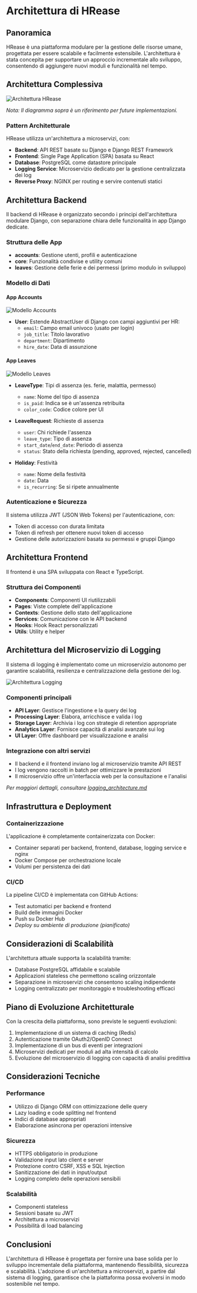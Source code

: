 # Architettura di HRease

## Panoramica

HRease è una piattaforma modulare per la gestione delle risorse umane, progettata per essere scalabile e facilmente estensibile. L'architettura è stata concepita per supportare un approccio incrementale allo sviluppo, consentendo di aggiungere nuovi moduli e funzionalità nel tempo.

## Architettura Complessiva

![Architettura HRease](../diagrams/architecture_overview.png)

*Nota: Il diagramma sopra è un riferimento per future implementazioni.*

### Pattern Architetturale

HRease utilizza un'architettura a microservizi, con:

- **Backend**: API REST basate su Django e Django REST Framework
- **Frontend**: Single Page Application (SPA) basata su React
- **Database**: PostgreSQL come datastore principale
- **Logging Service**: Microservizio dedicato per la gestione centralizzata dei log
- **Reverse Proxy**: NGINX per routing e servire contenuti statici

## Architettura Backend

Il backend di HRease è organizzato secondo i principi dell'architettura modulare Django, con separazione chiara delle funzionalità in app Django dedicate.

### Struttura delle App

- **accounts**: Gestione utenti, profili e autenticazione
- **core**: Funzionalità condivise e utility comuni
- **leaves**: Gestione delle ferie e dei permessi (primo modulo in sviluppo)

### Modello di Dati

#### App Accounts

![Modello Accounts](../diagrams/accounts_model.png)

- **User**: Estende AbstractUser di Django con campi aggiuntivi per HR:
  - `email`: Campo email univoco (usato per login)
  - `job_title`: Titolo lavorativo
  - `department`: Dipartimento
  - `hire_date`: Data di assunzione

#### App Leaves

![Modello Leaves](../diagrams/leaves_model.png)

- **LeaveType**: Tipi di assenza (es. ferie, malattia, permesso)
  - `name`: Nome del tipo di assenza
  - `is_paid`: Indica se è un'assenza retribuita
  - `color_code`: Codice colore per UI

- **LeaveRequest**: Richieste di assenza
  - `user`: Chi richiede l'assenza
  - `leave_type`: Tipo di assenza
  - `start_date`/`end_date`: Periodo di assenza
  - `status`: Stato della richiesta (pending, approved, rejected, cancelled)

- **Holiday**: Festività
  - `name`: Nome della festività
  - `date`: Data
  - `is_recurring`: Se si ripete annualmente

### Autenticazione e Sicurezza

Il sistema utilizza JWT (JSON Web Tokens) per l'autenticazione, con:

- Token di accesso con durata limitata
- Token di refresh per ottenere nuovi token di accesso
- Gestione delle autorizzazioni basata su permessi e gruppi Django

## Architettura Frontend

Il frontend è una SPA sviluppata con React e TypeScript.

### Struttura dei Componenti

- **Components**: Componenti UI riutilizzabili
- **Pages**: Viste complete dell'applicazione
- **Contexts**: Gestione dello stato dell'applicazione
- **Services**: Comunicazione con le API backend
- **Hooks**: Hook React personalizzati
- **Utils**: Utility e helper

## Architettura del Microservizio di Logging

Il sistema di logging è implementato come un microservizio autonomo per garantire scalabilità, resilienza e centralizzazione della gestione dei log.

![Architettura Logging](../diagrams/logging_architecture.png)

### Componenti principali

- **API Layer**: Gestisce l'ingestione e la query dei log
- **Processing Layer**: Elabora, arricchisce e valida i log
- **Storage Layer**: Archivia i log con strategie di retention appropriate
- **Analytics Layer**: Fornisce capacità di analisi avanzate sui log
- **UI Layer**: Offre dashboard per visualizzazione e analisi

### Integrazione con altri servizi

- Il backend e il frontend inviano log al microservizio tramite API REST
- I log vengono raccolti in batch per ottimizzare le prestazioni
- Il microservizio offre un'interfaccia web per la consultazione e l'analisi

*Per maggiori dettagli, consultare [logging_architecture.md](./logging_architecture.md)*

## Infrastruttura e Deployment

### Containerizzazione

L'applicazione è completamente containerizzata con Docker:

- Container separati per backend, frontend, database, logging service e nginx
- Docker Compose per orchestrazione locale
- Volumi per persistenza dei dati

### CI/CD

La pipeline CI/CD è implementata con GitHub Actions:

- Test automatici per backend e frontend
- Build delle immagini Docker
- Push su Docker Hub
- *Deploy su ambiente di produzione (pianificato)*

## Considerazioni di Scalabilità

L'architettura attuale supporta la scalabilità tramite:

- Database PostgreSQL affidabile e scalabile
- Applicazioni stateless che permettono scaling orizzontale
- Separazione in microservizi che consentono scaling indipendente
- Logging centralizzato per monitoraggio e troubleshooting efficaci

## Piano di Evoluzione Architetturale

Con la crescita della piattaforma, sono previste le seguenti evoluzioni:

1. Implementazione di un sistema di caching (Redis)
2. Autenticazione tramite OAuth2/OpenID Connect
3. Implementazione di un bus di eventi per integrazioni
4. Microservizi dedicati per moduli ad alta intensità di calcolo
5. Evoluzione del microservizio di logging con capacità di analisi predittiva

## Considerazioni Tecniche

### Performance

- Utilizzo di Django ORM con ottimizzazione delle query
- Lazy loading e code splitting nel frontend
- Indici di database appropriati
- Elaborazione asincrona per operazioni intensive

### Sicurezza

- HTTPS obbligatorio in produzione
- Validazione input lato client e server
- Protezione contro CSRF, XSS e SQL Injection
- Sanitizzazione dei dati in input/output
- Logging completo delle operazioni sensibili

### Scalabilità

- Componenti stateless
- Sessioni basate su JWT
- Architettura a microservizi
- Possibilità di load balancing

## Conclusioni

L'architettura di HRease è progettata per fornire una base solida per lo sviluppo incrementale della piattaforma, mantenendo flessibilità, sicurezza e scalabilità. L'adozione di un'architettura a microservizi, a partire dal sistema di logging, garantisce che la piattaforma possa evolversi in modo sostenibile nel tempo.